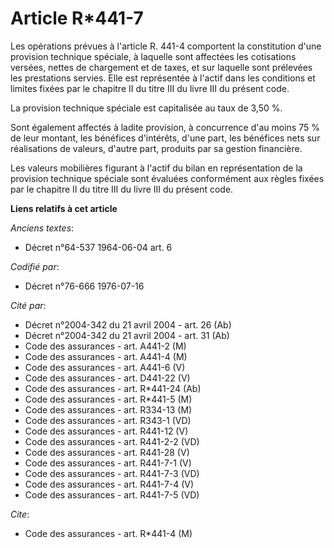 # Article R*441-7

Les opérations prévues à l'article R. 441-4 comportent la constitution d'une provision technique spéciale, à laquelle sont
affectées les cotisations versées, nettes de chargement et de taxes, et sur laquelle sont prélevées les prestations servies.
Elle est représentée à l'actif dans les conditions et limites fixées par le chapitre II du titre III du livre III du présent
code.

La provision technique spéciale est capitalisée au taux de 3,50 %.

Sont également affectés à ladite provision, à concurrence d'au moins 75 % de leur montant, les bénéfices d'intérêts, d'une
part, les bénéfices nets sur réalisations de valeurs, d'autre part, produits par sa gestion financière.

Les valeurs mobilières figurant à l'actif du bilan en représentation de la provision technique spéciale sont évaluées
conformément aux règles fixées par le chapitre II du titre III du livre III du présent code.

**Liens relatifs à cet article**

_Anciens textes_:

  - Décret n°64-537 1964-06-04 art. 6

_Codifié par_:

  - Décret n°76-666 1976-07-16

_Cité par_:

  - Décret n°2004-342 du 21 avril 2004 - art. 26 (Ab)
  - Décret n°2004-342 du 21 avril 2004 - art. 31 (Ab)
  - Code des assurances - art. A441-2 (M)
  - Code des assurances - art. A441-4 (M)
  - Code des assurances - art. A441-6 (V)
  - Code des assurances - art. D441-22 (V)
  - Code des assurances - art. R*441-24 (Ab)
  - Code des assurances - art. R*441-5 (M)
  - Code des assurances - art. R334-13 (M)
  - Code des assurances - art. R343-1 (VD)
  - Code des assurances - art. R441-12 (V)
  - Code des assurances - art. R441-2-2 (VD)
  - Code des assurances - art. R441-28 (V)
  - Code des assurances - art. R441-7-1 (V)
  - Code des assurances - art. R441-7-3 (VD)
  - Code des assurances - art. R441-7-4 (V)
  - Code des assurances - art. R441-7-5 (VD)

_Cite_:

  - Code des assurances - art. R*441-4 (M)
